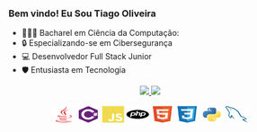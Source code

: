 ### Bem vindo! Eu Sou Tiago Oliveira

- 👨🏻‍💻 Bacharel em Ciência da Computação:
- 🔒 Especializando-se em Cibersegurança
- 💻 Desenvolvedor Full Stack Junior
- 🛡️ Entusiasta em Tecnologia


<div align="center">
  <a href="https://github.com/Tiago0liveira">
  <img height="180em" src="https://github-readme-stats.vercel.app/api?username=Tiago0liveira&show_icons=true&theme=dracula&include_all_commits=true&count_private=true"/>
  <img height="180em" src="https://github-readme-stats.vercel.app/api/top-langs/?username=Tiago0liveira&langs_count=7&theme=dracula"/>
  </a> 
</div>
<div align="center" style="display: inline_block"><br>
  <img align="center" alt="Tiago-Java" height="30" width="40" src="https://raw.githubusercontent.com/devicons/devicon/master/icons/java/java-plain.svg">
  <img align="center" alt="Tiago-CSharp" height="30" width="40" src="https://raw.githubusercontent.com/devicons/devicon/master/icons/csharp/csharp-plain.svg">
  <img align="center" alt="Tiago-JavaScript" height="30" width="40" src="https://raw.githubusercontent.com/devicons/devicon/master/icons/javascript/javascript-plain.svg">
  <img align="center" alt="Tiago-Php" height="30" width="40" src="https://raw.githubusercontent.com/devicons/devicon/master/icons/php/php-plain.svg">
  <img align="center" alt="Tiago-HTML" height="30" width="40" src="https://raw.githubusercontent.com/devicons/devicon/master/icons/html5/html5-original.svg">
  <img align="center" alt="Tiago-CSS" height="30" width="40" src="https://raw.githubusercontent.com/devicons/devicon/master/icons/css3/css3-original.svg">
  <img align="center" alt="Tiago-Python" height="30" width="40" src="https://raw.githubusercontent.com/devicons/devicon/master/icons/python/python-original.svg">
  <img align="center" alt="Tiago-Mysql" height="30" width="40" src="https://raw.githubusercontent.com/devicons/devicon/master/icons/mysql/mysql-original.svg">
</div>


